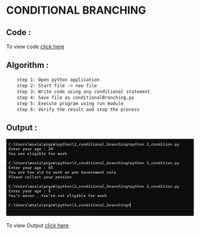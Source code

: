 # CONDITIONAL BRANCHING

## Code :

To view code [click here](./2_condition.py)

## Algorithm :


```Algorithm
    step 1: Open python application
    step 2: Start file -> new file
    step 3: Write code using any conditional statement
    step 4: Save file as conditionalBranching.py
    step 5: Execute program using run module
    step 6: Verify the result and stop the process
```

## Output :

![image](output.png)

To view Output [click here](./output.png)